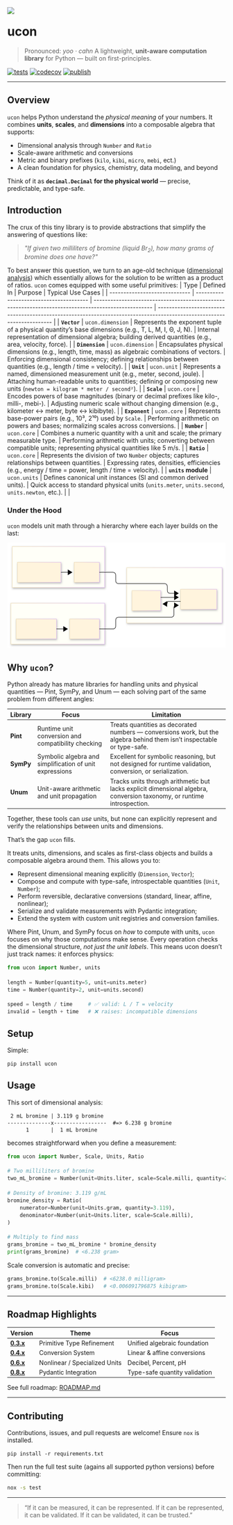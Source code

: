 <img src="https://gist.githubusercontent.com/withtwoemms/0cb9e6bc8df08f326771a89eeb790f8e/raw/dde6c7d3b8a7d79eb1006ace03fb834e044cdebc/ucon-logo.png" align="left" width="420" />

# ucon

> Pronounced: _yoo · cahn_
> A lightweight, **unit-aware computation library** for Python — built on first-principles.

[![tests](https://github.com/withtwoemms/ucon/workflows/tests/badge.svg)](https://github.com/withtwoemms/ucon/actions?query=workflow%3Atests)
[![codecov](https://codecov.io/gh/withtwoemms/ucon/graph/badge.svg?token=BNONQTRJWG)](https://codecov.io/gh/withtwoemms/ucon)
[![publish](https://github.com/withtwoemms/ucon/workflows/publish/badge.svg)](https://github.com/withtwoemms/ucon/actions?query=workflow%3Apublish)

---

## Overview

`ucon` helps Python understand the *physical meaning* of your numbers.
It combines **units**, **scales**, and **dimensions** into a composable algebra that supports:

- Dimensional analysis through `Number` and `Ratio`
- Scale-aware arithmetic and conversions
- Metric and binary prefixes (`kilo`, `kibi`, `micro`, `mebi`, ect.)
- A clean foundation for physics, chemistry, data modeling, and beyond

Think of it as **`decimal.Decimal` for the physical world** — precise, predictable, and type-safe.

## Introduction

The crux of this tiny library is to provide abstractions that simplify the answering of questions like:

> _"If given two milliliters of bromine (liquid Br<sub>2</sub>), how many grams of bromine does one have?"_

To best answer this question, we turn to an age-old technique ([dimensional analysis](https://en.wikipedia.org/wiki/Dimensional_analysis)) which essentially allows for the solution to be written as a product of ratios. `ucon` comes equipped with some useful primitives:
| Type                          | Defined In                              | Purpose                                                                                             | Typical Use Cases                                                                                                      |
| ----------------------------- | --------------------------------------- | --------------------------------------------------------------------------------------------------- | ---------------------------------------------------------------------------------------------------------------------- |
| **`Vector`**                  | `ucon.dimension`                        | Represents the exponent tuple of a physical quantity’s base dimensions (e.g., T, L, M, I, Θ, J, N). | Internal representation of dimensional algebra; building derived quantities (e.g., area, velocity, force).             |
| **`Dimension`**               | `ucon.dimension`                        | Encapsulates physical dimensions (e.g., length, time, mass) as algebraic combinations of vectors.   | Enforcing dimensional consistency; defining relationships between quantities (e.g., length / time = velocity).         |
| **`Unit`**                    | `ucon.unit`                             | Represents a named, dimensioned measurement unit (e.g., meter, second, joule).                      | Attaching human-readable units to quantities; defining or composing new units (`newton = kilogram * meter / second²`). |
| **`Scale`**                   | `ucon.core`                             | Encodes powers of base magnitudes (binary or decimal prefixes like kilo-, milli-, mebi-).           | Adjusting numeric scale without changing dimension (e.g., kilometer ↔ meter, byte ↔ kibibyte).                         |
| **`Exponent`**                | `ucon.core`                             | Represents base-power pairs (e.g., 10³, 2¹⁰) used by `Scale`.                                       | Performing arithmetic on powers and bases; normalizing scales across conversions.                                      |
| **`Number`**                  | `ucon.core`                             | Combines a numeric quantity with a unit and scale; the primary measurable type.                     | Performing arithmetic with units; converting between compatible units; representing physical quantities like 5 m/s.    |
| **`Ratio`**                   | `ucon.core`                             | Represents the division of two `Number` objects; captures relationships between quantities.         | Expressing rates, densities, efficiencies (e.g., energy / time = power, length / time = velocity).                     |
| **`units` module**            | `ucon.units`                            | Defines canonical unit instances (SI and common derived units).                                     | Quick access to standard physical units (`units.meter`, `units.second`, `units.newton`, etc.).                               |                                                   |

### Under the Hood

`ucon` models unit math through a hierarchy where each layer builds on the last:

![Alt text](./docs/assets/ucon.data-model.svg "Data Model Diagram")

## Why `ucon`?

Python already has mature libraries for handling units and physical quantities — Pint, SymPy, and Unum — each solving part of the same problem from different angles:

| Library   | Focus                                                   | Limitation                                                                                                             |
| --------- | ------------------------------------------------------- | ---------------------------------------------------------------------------------------------------------------------- |
| **Pint**  | Runtime unit conversion and compatibility checking      | Treats quantities as decorated numbers — conversions work, but the algebra behind them isn’t inspectable or type-safe. |
| **SymPy** | Symbolic algebra and simplification of unit expressions | Excellent for symbolic reasoning, but not designed for runtime validation, conversion, or serialization.               |
| **Unum**  | Unit-aware arithmetic and unit propagation              | Tracks units through arithmetic but lacks explicit dimensional algebra, conversion taxonomy, or runtime introspection. |

Together, these tools can _use_ units, but none can explicitly represent and verify the relationships between units and dimensions.

That’s the gap `ucon` fills.

It treats units, dimensions, and scales as first-class objects and builds a composable algebra around them.
This allows you to:
- Represent dimensional meaning explicitly (`Dimension`, `Vector`);
- Compose and compute with type-safe, introspectable quantities (`Unit`, `Number`);
- Perform reversible, declarative conversions (standard, linear, affine, nonlinear);
- Serialize and validate measurements with Pydantic integration;
- Extend the system with custom unit registries and conversion families.

Where Pint, Unum, and SymPy focus on _how_ to compute with units,
`ucon` focuses on why those computations make sense. Every operation checks the dimensional structure, _not just the unit labels_. This means ucon doesn’t just track names: it enforces physics:
```python
from ucon import Number, units

length = Number(quantity=5, unit=units.meter)
time = Number(quantity=2, unit=units.second)

speed = length / time     # ✅ valid: L / T = velocity
invalid = length + time   # ❌ raises: incompatible dimensions
```

## Setup

Simple:
```bash
pip install ucon
```

## Usage

This sort of dimensional analysis:
```
 2 mL bromine | 3.119 g bromine
--------------x-----------------  #=> 6.238 g bromine
      1       |  1 mL bromine
```
becomes straightforward when you define a measurement:
```python
from ucon import Number, Scale, Units, Ratio

# Two milliliters of bromine
two_mL_bromine = Number(unit=Units.liter, scale=Scale.milli, quantity=2)

# Density of bromine: 3.119 g/mL
bromine_density = Ratio(
    numerator=Number(unit=Units.gram, quantity=3.119),
    denominator=Number(unit=Units.liter, scale=Scale.milli),
)

# Multiply to find mass
grams_bromine = two_mL_bromine * bromine_density
print(grams_bromine)  # <6.238 gram>
```

Scale conversion is automatic and precise:

```python
grams_bromine.to(Scale.milli)  # <6238.0 milligram>
grams_bromine.to(Scale.kibi)   # <0.006091796875 kibigram>
```

---

## Roadmap Highlights

| Version | Theme | Focus |
|----------|-------|--------|
| [**0.3.x**](https://github.com/withtwoemms/ucon/milestone/1) | Primitive Type Refinement | Unified algebraic foundation |
| [**0.4.x**](https://github.com/withtwoemms/ucon/milestone/2) | Conversion System | Linear & affine conversions |
| [**0.6.x**](https://github.com/withtwoemms/ucon/milestone/4) | Nonlinear / Specialized Units | Decibel, Percent, pH |
| [**0.8.x**](https://github.com/withtwoemms/ucon/milestone/6) | Pydantic Integration | Type-safe quantity validation |

See full roadmap: [ROADMAP.md](./ROADMAP.md)

---

## Contributing

Contributions, issues, and pull requests are welcome!
Ensure `nox` is installed.
```
pip install -r requirements.txt
```
Then run the full test suite (agains all supported python versions) before committing:

```bash
nox -s test
```
---

> “If it can be measured, it can be represented.
If it can be represented, it can be validated.
If it can be validated, it can be trusted.”
